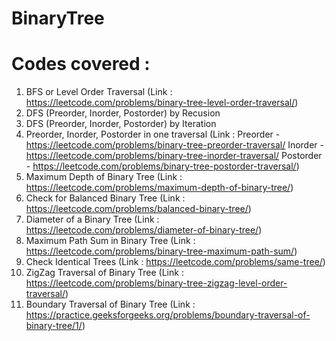 # BinaryTree

# Codes covered :
1) BFS or Level Order Traversal (Link : https://leetcode.com/problems/binary-tree-level-order-traversal/)
2) DFS (Preorder, Inorder, Postorder) by Recusion
3) DFS (Preorder, Inorder, Postorder) by Iteration
4) Preorder, Inorder, Postorder in one traversal (Link : Preorder - https://leetcode.com/problems/binary-tree-preorder-traversal/
Inorder - https://leetcode.com/problems/binary-tree-inorder-traversal/
Postorder - https://leetcode.com/problems/binary-tree-postorder-traversal/)
5) Maximum Depth of Binary Tree (Link : https://leetcode.com/problems/maximum-depth-of-binary-tree/)
6) Check for Balanced Binary Tree (Link : https://leetcode.com/problems/balanced-binary-tree/)
7) Diameter of a Binary Tree (Link : https://leetcode.com/problems/diameter-of-binary-tree/)
8) Maximum Path Sum in Binary Tree (Link : https://leetcode.com/problems/binary-tree-maximum-path-sum/)
9) Check Identical Trees (Link : https://leetcode.com/problems/same-tree/)
10) ZigZag Traversal of Binary Tree (Link : https://leetcode.com/problems/binary-tree-zigzag-level-order-traversal/)
11) Boundary Traversal of Binary Tree (Link : https://practice.geeksforgeeks.org/problems/boundary-traversal-of-binary-tree/1/)
